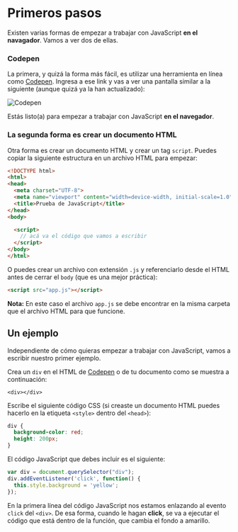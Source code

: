 # Primeros pasos

Existen varias formas de empezar a trabajar con JavaScript **en el navagador**. Vamos a ver dos de ellas.

### Codepen

La primera, y quizá la forma más fácil, es utilizar una herramienta en línea como [Codepen](https://codepen.io/pen). Ingresa a ese link y vas a ver una pantalla similar a la siguiente \(aunque quizá ya la han actualizado\):

![Codepen](https://s3.amazonaws.com/makeitreal/images/full-stack-curriculum/codepen.jpg)

Estás listo\(a\) para empezar a trabajar con JavaScript **en el navegador**.

### La segunda forma es crear un documento HTML

Otra forma es crear un documento HTML y crear un tag `script`. Puedes copiar la siguiente estructura en un archivo HTML para empezar:

```html
<!DOCTYPE html>
<html>
<head>
  <meta charset="UTF-8">
  <meta name="viewport" content="width=device-width, initial-scale=1.0">
  <title>Prueba de JavaScript</title>
</head>
<body>

  <script>
    // acá va el código que vamos a escribir
  </script>
</body>
</html>
```

O puedes crear un archivo con extensión `.js` y referenciarlo desde el HTML antes de cerrar el `body` (que es una mejor práctica):

```html
<script src="app.js"></script>
```

**Nota:** En este caso el archivo `app.js` se debe encontrar en la misma carpeta que el archivo HTML para que funcione.

## Un ejemplo

Independiente de cómo quieras empezar a trabajar con JavaScript, vamos a escribir nuestro primer ejemplo.

Crea un `div` en el HTML de [Codepen](https://codepen.io/pen) o de tu documento como se muestra a continuación:

```markup
<div></div>
```

Escribe el siguiente código CSS \(si creaste un documento HTML puedes hacerlo en la etiqueta `<style>` dentro del `<head>`\):

```css
div {
  background-color: red;
  height: 200px;
}
```

El código JavaScript que debes incluir es el siguiente:

```javascript
var div = document.querySelector("div");
div.addEventListener('click', function() {
  this.style.background = 'yellow';
});
```

En la primera línea del código JavaScript nos estamos enlazando al evento `click` del `<div>`. De esa forma, cuando le hagan **click**, se va a ejecutar el código que está dentro de la función, que cambia el fondo a amarillo.
